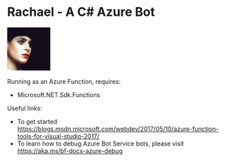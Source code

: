 # Rachael - A C# Azure Bot 

![Rachael](rachael-icon.png)

Running as an Azure Function, requires:
* Microsoft.NET.Sdk.Functions

Useful links:

* To get started https://blogs.msdn.microsoft.com/webdev/2017/05/10/azure-function-tools-for-visual-studio-2017/
* To learn how to debug Azure Bot Service bots, please visit https://aka.ms/bf-docs-azure-debug